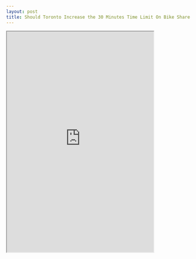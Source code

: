 ```yaml
---
layout: post
title: Should Toronto Increase the 30 Minutes Time Limit On Bike Share Rides? Analyzing Bike Share Toronto Data with Tableau
---
```


<iframe src="
https://public.tableau.com/views/BikeShareTorontoDistributionofTripDurationsforAnnualMembers/DistributionTripDurationsAnnual?:showVizHome=no&:embed=true"
width="400" height="600"></iframe>
